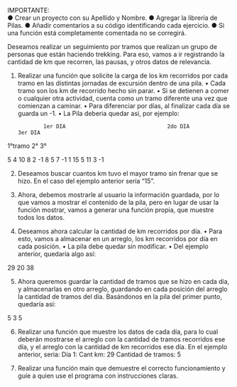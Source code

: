 IMPORTANTE:  
●	Crear un proyecto con su Apellido y Nombre.
●	Agregar la librería de Pilas.
●	Añadir comentarios a su código identificando cada ejercicio.
●	Si una función está completamente comentada no se corregirá.


Deseamos realizar un seguimiento por tramos que realizan un grupo de personas que están haciendo trekking. Para eso, vamos a ir registrando la cantidad de km que recorren, las pausas, y otros datos de relevancia.

1.	Realizar una función que solicite la carga de los km recorridos por cada tramo en las distintas jornadas de excursión dentro de una pila. 
•	Cada tramo son los km de recorrido hecho sin parar. 
•	Si se detienen a comer o cualquier otra actividad, cuenta como un tramo diferente una vez que comienzan a caminar. 
•	Para diferenciar por días, al finalizar cada día se guarda un -1.
•	La Pila deberia quedar asi, por ejemplo:
             
                1er DIA                                2do DIA                           3er DIA

   1°tramo    2°    3° 

5	4	10	8	2	-1	8	5	7	-1	1	15	5	11	3	-1		


2.	Deseamos buscar cuantos km tuvo el mayor tramo sin frenar que se hizo. En el caso del ejemplo anterior sería “15”. 

3.	Ahora, debemos mostrarle al usuario la información guardada, por lo que vamos a mostrar el contenido de la pila, pero en lugar de usar la función mostrar, vamos a generar una función propia, que muestre todos los datos.


4.	Deseamos ahora calcular la cantidad de km recorridos por día. 
•	Para esto, vamos a almacenar en un arreglo, los km recorridos por día en cada posición.
•	 La pila debe quedar sin modificar.
•	Del ejemplo anterior, quedaría algo así:

29	20	38				


5.	Ahora queremos guardar la cantidad de tramos que se hizo en cada día, y almacenarlas en otro arreglo, guardando en cada posición del arreglo la cantidad de tramos del dia.
Basándonos en la pila del primer punto, quedaría así:

5	3	5				


6.	Realizar una función que muestre los datos de cada día, para lo cual deberán mostrarse el arreglo con la cantidad de tramos recorridos ese día, y el arreglo con la cantidad de km recorridos ese día. 
En el ejemplo anterior, seria: 
Día 1:
Cant km: 29
Cantidad de tramos: 5


7.	Realizar una función main que demuestre el correcto funcionamiento y guíe a quien use el programa con instrucciones claras.
